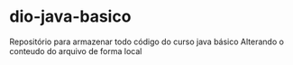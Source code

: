# dio-java-basico
Repositório para armazenar todo código do curso java básico
Alterando o conteudo do arquivo de forma local